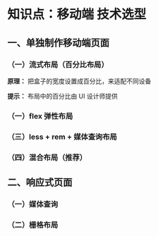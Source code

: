 # 知识点：移动端 技术选型

## 一、单独制作移动端页面

### （一）流式布局（百分比布局）

**原理：** 把盒子的宽度设置成百分比，来适配不同设备

**提示：** 布局中的百分比由 UI 设计师提供

### （一）flex 弹性布局

### （三）less + rem + 媒体查询布局

### （四）混合布局（推荐）

## 二、响应式页面

### （一）媒体查询

### （二）栅格布局